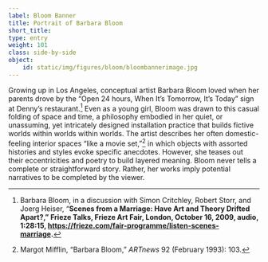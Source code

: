 ```yaml
---
label: Bloom Banner
title: Portrait of Barbara Bloom
short_title:
type: entry
weight: 101
class: side-by-side
object:
    id: static/img/figures/bloom/bloombannerimage.jpg
---
```

Growing up in Los Angeles, conceptual artist Barbara Bloom loved when her parents drove by the “Open 24 hours, When It’s Tomorrow, It’s Today” sign at Denny’s restaurant.[^1] Even as a young girl, Bloom was drawn to this casual folding of space and time, a philosophy embodied in her quiet, or unassuming, yet intricately designed installation practice that builds fictive worlds within worlds within worlds. The artist describes her often domestic-feeling interior spaces “like a movie set,”[^2] in which objects with assorted histories and styles evoke specific anecdotes. However, she teases out their eccentricities and poetry to build layered meaning. Bloom never tells a complete or straightforward story. Rather, her works imply potential narratives to be completed by the viewer.

[^1]: Barbara Bloom, in a discussion with Simon Critchley, Robert Storr, and Joerg Heiser, “**Scenes from a Marriage: Have Art and Theory Drifted Apart?,” Frieze Talks, Frieze Art Fair, London, October 16, 2009, audio, 1:28:15, https://frieze.com/fair-programme/listen-scenes-marriage.**

[^2]: Margot Mifflin, “Barbara Bloom,” *ARTnews* 92 (February 1993): 103.
